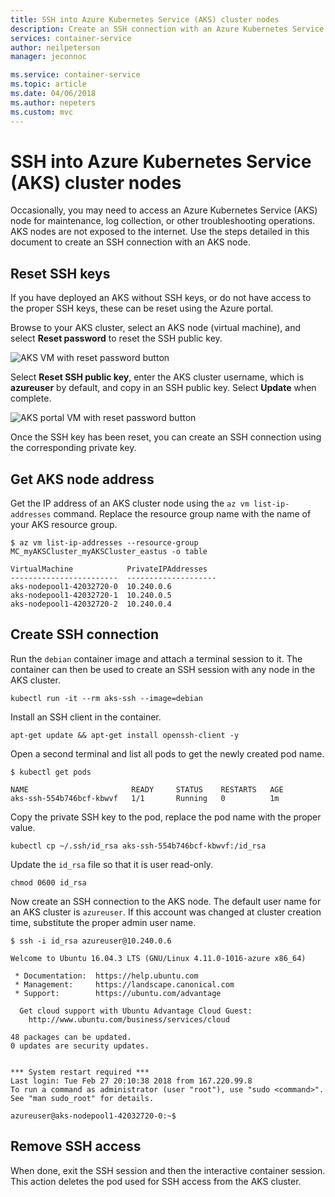 ```yaml
---
title: SSH into Azure Kubernetes Service (AKS) cluster nodes
description: Create an SSH connection with an Azure Kubernetes Service (AKS) cluster nodes
services: container-service
author: neilpeterson
manager: jeconnoc

ms.service: container-service
ms.topic: article
ms.date: 04/06/2018
ms.author: nepeters
ms.custom: mvc
---
```


# SSH into Azure Kubernetes Service (AKS) cluster nodes

Occasionally, you may need to access an Azure Kubernetes Service (AKS) node for maintenance, log collection, or other troubleshooting operations. AKS nodes are not exposed to the internet. Use the steps detailed in this document to create an SSH connection with an AKS node.

## Reset SSH keys

If you have deployed an AKS without SSH keys, or do not have access to the proper SSH keys, these can be reset using the Azure portal.

Browse to your AKS cluster, select an AKS node (virtual machine), and select **Reset password** to reset the SSH public key.

![AKS VM with reset password button](media/aks-ssh/reset-password.png)

Select **Reset SSH public key**, enter the AKS cluster username, which is **azureuser** by default, and copy in an SSH public key. Select **Update** when complete.

![AKS portal VM with reset password button](media/aks-ssh/reset-password-2.png)

Once the SSH key has been reset, you can create an SSH connection using the corresponding private key.

## Get AKS node address

Get the IP address of an AKS cluster node using the `az vm list-ip-addresses` command. Replace the resource group name with the name of your AKS resource group.

```console
$ az vm list-ip-addresses --resource-group MC_myAKSCluster_myAKSCluster_eastus -o table

VirtualMachine            PrivateIPAddresses
------------------------  --------------------
aks-nodepool1-42032720-0  10.240.0.6
aks-nodepool1-42032720-1  10.240.0.5
aks-nodepool1-42032720-2  10.240.0.4
```

## Create SSH connection

Run the `debian` container image and attach a terminal session to it. The container can then be used to create an SSH session with any node in the AKS cluster.

```console
kubectl run -it --rm aks-ssh --image=debian
```

Install an SSH client in the container.

```console
apt-get update && apt-get install openssh-client -y
```

Open a second terminal and list all pods to get the newly created pod name.

```console
$ kubectl get pods

NAME                       READY     STATUS    RESTARTS   AGE
aks-ssh-554b746bcf-kbwvf   1/1       Running   0          1m
```

Copy the private SSH key to the pod, replace the pod name with the proper value.

```console
kubectl cp ~/.ssh/id_rsa aks-ssh-554b746bcf-kbwvf:/id_rsa
```

Update the `id_rsa` file so that it is user read-only.

```console
chmod 0600 id_rsa
```

Now create an SSH connection to the AKS node. The default user name for an AKS cluster is `azureuser`. If this account was changed at cluster creation time, substitute the proper admin user name.

```console
$ ssh -i id_rsa azureuser@10.240.0.6

Welcome to Ubuntu 16.04.3 LTS (GNU/Linux 4.11.0-1016-azure x86_64)

 * Documentation:  https://help.ubuntu.com
 * Management:     https://landscape.canonical.com
 * Support:        https://ubuntu.com/advantage

  Get cloud support with Ubuntu Advantage Cloud Guest:
    http://www.ubuntu.com/business/services/cloud

48 packages can be updated.
0 updates are security updates.


*** System restart required ***
Last login: Tue Feb 27 20:10:38 2018 from 167.220.99.8
To run a command as administrator (user "root"), use "sudo <command>".
See "man sudo_root" for details.

azureuser@aks-nodepool1-42032720-0:~$
```

## Remove SSH access

When done, exit the SSH session and then the interactive container session. This action deletes the pod used for SSH access from the AKS cluster.
